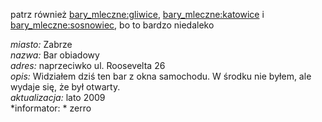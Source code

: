 patrz również [bary_mleczne:gliwice](bary_mleczne/gliwice), [bary_mleczne:katowice](bary_mleczne/katowice) i [bary_mleczne:sosnowiec](bary_mleczne/sosnowiec), bo to bardzo niedaleko


*miasto:* Zabrze    <br/>
*nazwa:* Bar obiadowy        <br/>
*adres:* naprzeciwko ul. Roosevelta 26      <br/>
*opis:*  Widziałem dziś ten bar z okna samochodu. W środku nie byłem, ale wydaje się, że był otwarty. <br/>
*aktualizacja:*   lato 2009   <br/>
*informator: * zerro <br/>



